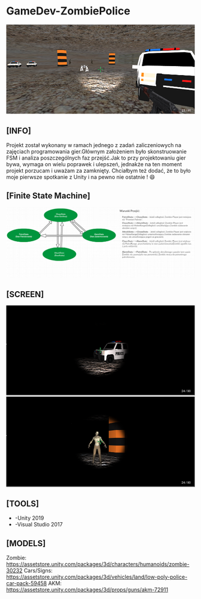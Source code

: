 # GameDev-ZombiePolice
![Game Screen](images/light.PNG)
## [INFO]
Projekt został wykonany w ramach jednego z zadań zaliczeniowych na zajęciach programowania gier.Głównym założeniem było skonstruowanie
FSM i analiza poszczególnych faz przejść.Jak to przy projektowaniu gier bywa, wymaga on wielu poprawek i ulepszeń, jednakże na ten moment projekt porzucam i uważam za zamknięty. Chciałbym też dodać, że to było moje pierwsze spotkanie z Unity i na pewno nie ostatnie ! :smile:
## [Finite State Machine]
![Finite State Machine](images/FSM.PNG)
## [SCREEN]
![Game Screen](images/darkPoliceCar.PNG)
![Game Screen](images/zombie.PNG)

## [TOOLS]
* -Unity 2019
* -Visual Studio 2017

## [MODELS]
Zombie: https://assetstore.unity.com/packages/3d/characters/humanoids/zombie-30232
Cars/Signs: https://assetstore.unity.com/packages/3d/vehicles/land/low-poly-police-car-pack-59458
AKM: https://assetstore.unity.com/packages/3d/props/guns/akm-72911
